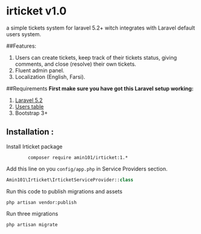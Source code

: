 # irticket v1.0
a simple tickets system for laravel 5.2+ witch integrates with Laravel default users system.

##Features:
1. Users can create tickets, keep track of their tickets status, giving comments, and close (resolve) their own tickets.
2. Fluent admin panel.
3. Localization (English, Farsi).

##Requirements
**First make sure you have got this Laravel setup working:**

1. [Laravel 5.2](http://laravel.com/docs/5.2#installation)
2. [Users table](http://laravel.com/docs/5.2/authentication)
3. Bootstrap 3+

## Installation :

Install Irticket package
```shell
		composer require amin101/irticket:1.*
```

Add this line on you `config/app.php` in Service Providers section.
```php
Amin101\Irticket\IrticketServiceProvider::class
```
Run this code to publish migrations and assets
```shell
php artisan vendor:publish
```
Run three migrations
```shell 
php artisan migrate
```
				